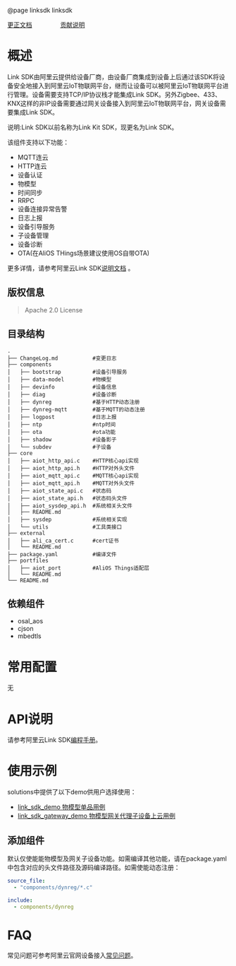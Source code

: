 @page linksdk linksdk

[更正文档](https://gitee.com/alios-things/linksdk/edit/rel_3.3.0/README.md) &emsp;&emsp;&emsp;&emsp; [贡献说明](https://help.aliyun.com/document_detail/302301.html)

# 概述

Link SDK由阿里云提供给设备厂商，由设备厂商集成到设备上后通过该SDK将设备安全地接入到阿里云IoT物联网平台，继而让设备可以被阿里云IoT物联网平台进行管理。设备需要支持TCP/IP协议栈才能集成Link SDK。另外Zigbee、433、KNX这样的非IP设备需要通过网关设备接入到阿里云IoT物联网平台，网关设备需要集成Link SDK。

说明:Link SDK以前名称为Link Kit SDK，现更名为Link SDK。

该组件支持以下功能：
- MQTT连云
- HTTP连云
- 设备认证
- 物模型
- 时间同步
- RRPC
- 设备连接异常告警
- 日志上报
- 设备引导服务
- 子设备管理
- 设备诊断
- OTA(在AliOS THings场景建议使用OS自带OTA)

更多详情，请参考阿里云Link SDK[说明文档](https://help.aliyun.com/document_detail/163755.html?spm=a2c4g.11186623.6.558.38557748p9kUy6) 。

## 版权信息
> Apache 2.0 License

## 目录结构
```tree
.
├── ChangeLog.md           #变更日志
├── components
│   ├── bootstrap          #设备引导服务
│   ├── data-model         #物模型
│   ├── devinfo            #设备信息
│   ├── diag               #设备诊断
│   ├── dynreg             #基于HTTP动态注册
│   ├── dynreg-mqtt        #基于MQTT的动态注册
│   ├── logpost            #日志上报
│   ├── ntp                #ntp时间
│   ├── ota                #ota功能
│   ├── shadow             #设备影子
│   └── subdev             #子设备
├── core
│   ├── aiot_http_api.c    #HTTP核心api实现
│   ├── aiot_http_api.h    #HTTP对外头文件
│   ├── aiot_mqtt_api.c    #MQTT核心api实现
│   ├── aiot_mqtt_api.h    #MQTT对外头文件
│   ├── aiot_state_api.c   #状态码
│   ├── aiot_state_api.h   #状态码头文件
│   ├── aiot_sysdep_api.h  #系统相关头文件
│   ├── README.md
│   ├── sysdep             #系统相关实现
│   └── utils              #工具类接口
├── external
│   ├── ali_ca_cert.c      #cert证书
│   └── README.md
├── package.yaml           #编译文件
├── portfiles
│   ├── aiot_port          #AliOS Things适配层
│   └── README.md
└── README.md
```

## 依赖组件

* osal_aos
* cjson
* mbedtls

# 常用配置
无

# API说明

请参考阿里云Link SDK[编程手册](https://help.aliyun.com/document_detail/163764.html?spm=a2c4g.11186623.6.568.3d00316fqDi9YJ)。

# 使用示例
solutions中提供了以下demo供用户选择使用：
- [link_sdk_demo 物模型单品用例](https://g.alicdn.com/alios-things-3.3/doc/linksdk_demo.html)
- [link_sdk_gateway_demo 物模型网关代理子设备上云用例](https://g.alicdn.com/alios-things-3.3/doc/linksdk_gateway_demo.html)


## 添加组件
默认仅使能能物模型及网关子设备功能。如需编译其他功能，请在package.yaml中包含对应的头文件路径及源码编译路径。如需使能动态注册：
```yaml
source_file:
  - "components/dynreg/*.c"

include:
  - components/dynreg

```
# FAQ

常见问题可参考阿里云官网设备接入[常见问题](https://help.aliyun.com/document_detail/96598.html?spm=a2c4g.11186623.6.554.2042557fWpe2Ps)。
